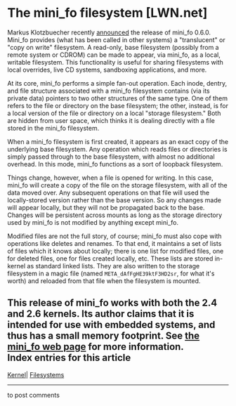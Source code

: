 # The mini_fo filesystem [LWN.net]

Markus Klotzbuecher recently [announced](/Articles/135158/) the release of mini_fo 0.6.0. Mini_fo provides (what has been called in other systems) a "translucent" or "copy on write" filesystem. A read-only, base filesystem (possibly from a remote system or CDROM) can be made to appear, via mini_fo, as a local, writable filesystem. This functionality is useful for sharing filesystems with local overrides, live CD systems, sandboxing applications, and more. 

At its core, mini_fo performs a simple fan-out operation. Each inode, dentry, and file structure associated with a mini_fo filesystem contains (via its private data) pointers to two other structures of the same type. One of them refers to the file or directory on the base filesystem; the other, instead, is for a local version of the file or directory on a local "storage filesystem." Both are hidden from user space, which thinks it is dealing directly with a file stored in the mini_fo filesystem. 

When a mini_fo filesystem is first created, it appears as an exact copy of the underlying base filesystem. Any operation which reads files or directories is simply passed through to the base filesystem, with almost no additional overhead. In this mode, mini_fo functions as a sort of loopback filesystem. 

Things change, however, when a file is opened for writing. In this case, mini_fo will create a copy of the file on the storage filesystem, with all of the data moved over. Any subsequent operations on that file will used the locally-stored version rather than the base version. So any changes made will appear locally, but they will not be propagated back to the base. Changes will be persistent across mounts as long as the storage directory used by mini_fo is not modified by anything except mini_fo. 

Modified files are not the full story, of course; mini_fo must also cope with operations like deletes and renames. To that end, it maintains a set of lists of files which it knows about locally; there is one list for modified files, one for deleted files, one for files created locally, etc. These lists are stored in-kernel as standard linked lists. They are also written to the storage filesystem in a magic file (named `META_dAfFgHE39ktF3HD2sr`, for what it's worth) and reloaded from that file when the filesystem is mounted. 

This release of mini_fo works with both the 2.4 and 2.6 kernels. Its author claims that it is intended for use with embedded systems, and thus has a small memory footprint. See [the mini_fo web page](http://www.denx.de/twiki/bin/view/Know/MiniFOHome) for more information.  
Index entries for this article  
---  
[Kernel](/Kernel/Index)| [Filesystems](/Kernel/Index#Filesystems)  
  


* * *

to post comments 
